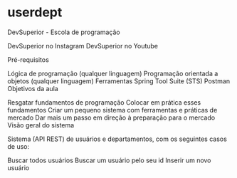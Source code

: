 # userdept
DevSuperior - Escola de programação

DevSuperior no Instagram DevSuperior no Youtube

Pré-requisitos

Lógica de programação (qualquer linguagem)
Programação orientada a objetos (qualquer linguagem)
Ferramentas
Spring Tool Suite (STS)
Postman
Objetivos da aula

Resgatar fundamentos de programação
Colocar em prática esses fundamentos
Criar um pequeno sistema com ferramentas e práticas de mercado
Dar mais um passo em direção à preparação para o mercado
Visão geral do sistema

Sistema (API REST) de usuários e departamentos, com os seguintes casos de uso:

Buscar todos usuários
Buscar um usuário pelo seu id
Inserir um novo usuário
